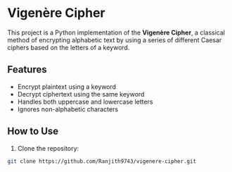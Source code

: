# Vigenère Cipher

This project is a Python implementation of the **Vigenère Cipher**, a classical method of encrypting alphabetic text by using a series of different Caesar ciphers based on the letters of a keyword.

## Features
- Encrypt plaintext using a keyword
- Decrypt ciphertext using the same keyword
- Handles both uppercase and lowercase letters
- Ignores non-alphabetic characters

## How to Use

1. Clone the repository:
```bash
git clone https://github.com/Ranjith9743/vigenere-cipher.git

